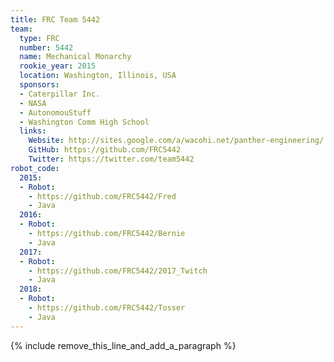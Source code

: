 ```yaml
---
title: FRC Team 5442
team:
  type: FRC
  number: 5442
  name: Mechanical Monarchy
  rookie_year: 2015
  location: Washington, Illinois, USA
  sponsors:
  - Caterpillar Inc.
  - NASA
  - AutonomouStuff
  - Washington Comm High School
  links:
    Website: http://sites.google.com/a/wacohi.net/panther-engineering/
    GitHub: https://github.com/FRC5442
    Twitter: https://twitter.com/team5442
robot_code:
  2015:
  - Robot:
    - https://github.com/FRC5442/Fred
    - Java
  2016:
  - Robot:
    - https://github.com/FRC5442/Bernie
    - Java
  2017:
  - Robot:
    - https://github.com/FRC5442/2017_Twitch
    - Java
  2018:
  - Robot:
    - https://github.com/FRC5442/Tosser
    - Java
---
```


{% include remove_this_line_and_add_a_paragraph %}